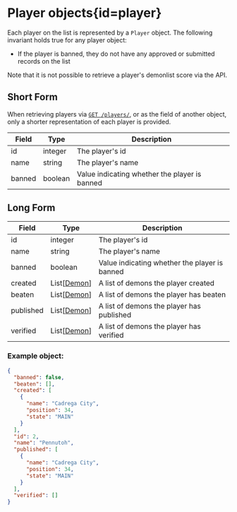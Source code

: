 <div class='panel fade js-scroll-anim' data-anim='fade'>

# Player objects{id=player}

Each player on the list is represented by a `Player` object. The following invariant holds true for any player object:

- If the player is banned, they do not have any approved or submitted records on the list

Note that it is not possible to retrieve a player's demonlist score via the API.

## Short Form

When retrieving players via [`GET /players/`](/documentation/players/#get-players), or as the field of another object,
only a shorter representation of each player is provided.

| Field  | Type    | Description                                   |
| ------ | ------- | --------------------------------------------- |
| id     | integer | The player's id                               |
| name   | string  | The player's name                             |
| banned | boolean | Value indicating whether the player is banned |

## Long Form

| Field     | Type                  | Description                                   |
| --------- | --------------------- | --------------------------------------------- |
| id        | integer               | The player's id                               |
| name      | string                | The player's name                             |
| banned    | boolean               | Value indicating whether the player is banned |
| created   | List[[Demon](#demon)] | A list of demons the player created           |
| beaten    | List[[Demon](#demon)] | A list of demons the player has beaten        |
| published | List[[Demon](#demon)] | A list of demons the player has published     |
| verified  | List[[Demon](#demon)] | A list of demons the player has verified      |

### Example object:

```json
{
  "banned": false,
  "beaten": [],
  "created": [
    {
      "name": "Cadrega City",
      "position": 34,
      "state": "MAIN"
    }
  ],
  "id": 2,
  "name": "Pennutoh",
  "published": [
    {
      "name": "Cadrega City",
      "position": 34,
      "state": "MAIN"
    }
  ],
  "verified": []
}
```

</div>
